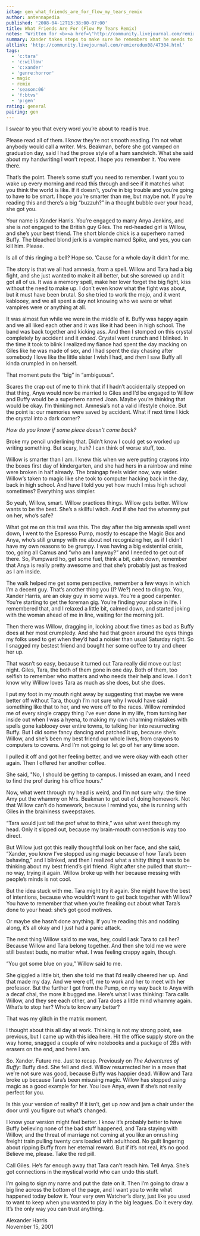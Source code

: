```yaml
---
idtag: gen_what_friends_are_for_flow_my_tears_remix
author: antennapedia
published: '2008-04-12T13:38:00-07:00'
title: What Friends Are For (Flow My Tears Remix)
notes: "Written for <b><a href=\"http://community.livejournal.com/remixredux08/\">Remix Redux</a></b> 2008. A remix of <b><a href=\"http://nwhepcat.livejournal.com/\">nwhepcat</a></b>'s <a href=\"http://www.echonyc.com/~stax/Buffy/nwhepcat/friendsfor.html\">\"What Friends Are For\"</a>"
summary: Xander takes steps to make sure he remembers what he needs to.
altlink: 'http://community.livejournal.com/remixredux08/47304.html'
tags:
  - 'c:tara'
  - 'c:willow'
  - 'c:xander'
  - 'genre:horror'
  - magic
  - remix
  - 'season:06'
  - 'f:btvs'
  - 'p:gen'
rating: general
pairing: gen
---
```

I swear to you that every word you’re about to read is true.

Please read all of them. I know they’re not smooth reading. I’m not what anybody would call a writer. Mrs. Beakman, before she got vamped on graduation day, said I had the prose style of a ham sandwich. What she said about my handwriting I won’t repeat. I hope you remember it. You were there. 

That’s the point. There’s some stuff you need to remember. I want you to wake up every morning and read this through and see if it matches what you think the world is like. If it doesn’t, you’re in big trouble and you’re going to have to be smart. I hope you’re smarter than me, but maybe not. If you’re reading this and there’s a big “buzzuh?” in a thought bubble over your head, she got you.

Your name is Xander Harris. You’re engaged to marry Anya Jenkins, and she is *not* engaged to the British guy Giles. The red-headed girl is Willow, and she’s your best friend. The short blonde chick is a superhero named Buffy. The bleached blond jerk is a vampire named Spike, and yes, you can kill him. Please.

Is all of this ringing a bell? Hope so. ’Cause for a whole day it didn’t for me. 

The story is that we all had amnesia, from a spell. Willow and Tara had a big fight, and she just wanted to make it all better, but she screwed up and it got all of us. It was a memory spell, make her lover forget the big fight, kiss without the need to make up. I don’t even know what the fight was about, but it must have been brutal. So she tried to work the mojo, and it went kablooey, and we all spent a day not knowing who we were or what vampires were or anything at all.

It was almost fun while we were in the middle of it. Buffy was happy again and we all liked each other and it was like it had been in high school. The band was back together and kicking ass. And then I stomped on this crystal completely by accident and it *ended*. Crystal went crunch and I blinked. In the time it took to blink I realized my fiance had spent the day macking on Giles like he was made of sex, and I had spent the day chasing after somebody I love like the little sister I wish I had, and *then* I saw Buffy all kinda crumpled in on herself.

That moment puts the “big” in “ambiguous”. 

Scares the crap out of me to think that if I hadn’t accidentally stepped on that thing, Anya would now be married to Giles and I’d be engaged to Willow and Buffy would be a superhero named Joan. Maybe you’re thinking that would be okay. I’m thinking not. Amnesia’s not a valid lifestyle choice. But the point is: our memories were saved by accident. What if next time I kick the crystal into a dark corner?

*How do you know if some piece doesn’t come back?* 

Broke my pencil underlining that. Didn’t know I could get so worked up writing something. But scary, huh? I can think of worse stuff, too.

Willow is smarter than I am. I knew this when we were putting crayons into the boxes first day of kindergarten, and she had hers in a rainbow and mine were broken in half already. The braingap feels wider now, way wider. Willow’s taken to magic like she took to computer hacking back in the day, back in high school. And have I told you yet how much I miss high school sometimes? Everything was simpler.

So yeah, Willow, smart. Willow practices things. Willow gets better. Willow wants to be the best. She’s a skillful witch. And if she had the whammy put on her, who’s safe?

What got me on this trail was this. The day after the big amnesia spell went down, I went to the Espresso Pump, mostly to escape the Magic Box and Anya, who’s still grumpy with me about not recognizing her, as if I didn’t have my own reasons to be grumpy. I was having a big existential crisis, too, going all Camus and “who am I anyway?” and I needed to get out of there. So, Pumpward ho, get some fuel, think a bit, calm down, remember that Anya is really pretty awesome and that she’s probably just as freaked as I am inside.

The walk helped me get some perspective, remember a few ways in which I’m a decent guy. That’s another thing you (I? We?) need to cling to. You, Xander Harris, are an okay guy in some ways. You’re a good carpenter. You’re starting to get the foreman gig. You’re finding your place in life. I remembered that, and I relaxed a little bit, calmed down, and started joking with the woman ahead of me in line, waiting for the morning jolt.

Then there was Willow, dragging in, looking about five times as bad as Buffy does at her most crumpledy. And she had that green around the eyes things my folks used to get when they’d had a noisier than usual Saturday night. So I snagged my bestest friend and bought her some coffee to try and cheer her up.

That wasn’t so easy, because it turned out Tara really did move out last night. Giles, Tara, the both of them gone in one day. Both of them, too selfish to remember who matters and who needs their help and love. I don’t know why Willow loves Tara as much as she does, but she does.

I put my foot in my mouth right away by suggesting that maybe we were better off without Tara, though I’m not sure why I would have said something like that to her, and we were off to the races. Willow reminded me of every single crappy thing I’ve ever done in my life, from turning her inside out when I was a hyena, to making my own charming mistakes with spells gone kablooey over entire towns, to talking her into resurrecting Buffy. But I did some fancy dancing and patched it up, because she’s Willow, and she’s been my best friend our whole lives, from crayons to computers to covens. And I’m not going to let go of her any time soon.

I pulled it off and got her feeling better, and we were okay with each other again. Then I offered her another coffee.

She said, "No, I should be getting to campus. I missed an exam, and I need to find the prof during his office hours."

Now, what went through my head is weird, and I’m not sure why: the time Amy put the whammy on Mrs. Beakman to get out of doing homework. Not that Willow can’t do homework, because I remind you, she is running with Giles in the braininess sweepstakes.

“Tara would just tell the prof what to think,” was what went through my head. Only it slipped out, because my brain-mouth connection is way too direct. 

But Willow just got this really thoughtful look on her face, and she said, “Xander, you know I’ve stopped using magic because of how Tara’s been behaving,” and I blinked, and then I realized what a shitty thing it was to be thinking about my best friend’s girl friend. Right after she pulled that stunt-- no way, trying it again. Willow broke up with her because messing with people’s minds is not cool.

But the idea stuck with me. Tara might try it again. She might have the best of intentions, because who wouldn’t want to get back together with Willow? You have to remember that when you’re freaking out about what Tara’s done to your head: she’s got good motives.

Or maybe she hasn’t done anything. If you’re reading this and nodding along, it’s all okay and I just had a panic attack.

The next thing Willow said to me was, hey, could I ask Tara to call her? Because Willow and Tara belong together. And then she told me we were still bestest buds, no matter what. I was feeling crappy again, though.

“You got some blue on you,” Willow said to me. 

She giggled a little bit, then she told me that I’d really cheered her up. And that made my day. And we were off, me to work and her to meet with her professor. But the further I got from the Pump, on my way back to Anya with a decaf chai, the more it bugged me. Here’s what I was thinking: Tara calls Willow, and they see each other, and Tara does a little mind whammy again. What’s to stop her? Who’s to know any better? 

That was my glitch in the matrix moment.

I thought about this all day at work. Thinking is not my strong point, see previous, but I came up with this idea here. Hit the office supply store on the way home, snagged a couple of wire notebooks and a package of 2Bs with erasers on the end, and here I am. 

So. Xander. Future me. Just to recap. Previously on *The Adventures of Buffy*:
Buffy died. She fell and died.
Willow resurrected her in a move that we’re not sure was good, because Buffy was happier dead.
Willow and Tara broke up because Tara’s been misusing magic.
Willow has stopped using magic as a good example for her.
You love Anya, even if she’s not really perfect for you.

Is this your version of reality? If it isn’t, get up *now* and jam a chair under the door until you figure out what’s changed.

I know your version might feel better. I know it’s probably better to have Buffy believing none of the bad stuff happened, and Tara staying with Willow, and the threat of marriage not coming at you like an onrushing freight train pulling twenty cars loaded with adulthood. No guilt lingering about ripping Buffy from her eternal reward. But if it’s not real, it’s no good. Believe me, please. Take the red pill.

Call Giles. He’s far enough away that Tara can’t reach him. Tell Anya. She’s got connections in the mystical world who can undo this stuff.

I’m going to sign my name and put the date on it. Then I’m going to draw a big line across the bottom of the page, and I want you to write what happened today below it. Your very own Watcher’s diary, just like you used to want to keep when you wanted to play in the big leagues. Do it every day. It’s the only way you can trust anything.

Alexander Harris<br>
November 15, 2001
